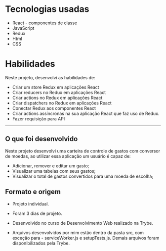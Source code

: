 # Tecnologias usadas

- React - componentes de classe
- JavaScript
- Redux
- Html
- CSS

# Habilidades

Neste projeto, desenvolvi as habilidades de:

- Criar um store Redux em aplicações React
- Criar reducers no Redux em aplicações React
- Criar actions no Redux em aplicações React
- Criar dispatchers no Redux em aplicações React
- Conectar Redux aos componentes React
- Criar actions assíncronas na sua aplicação React que faz uso de Redux.
- Fazer requisição para API

---

## O que foi desenvolvido

Neste projeto desenvolvi uma carteira de controle de gastos com conversor de moedas, ao utilizar essa aplicação um usuário é capaz de:

- Adicionar, remover e editar um gasto;
- Visualizar uma tabelas com seus gastos;
- Visualizar o total de gastos convertidos para uma moeda de escolha;

## Formato e origem

- Projeto individual.

- Foram 3 dias de projeto.

- Desenvolvido no curso de Desenvolvimento Web realizado na Trybe.
- Arquivos desenvolvidos por mim estão dentro da pasta src, com exceção para - serviceWorker.js e setupTests.js. Demais arquivos foram disponibilizados pela Trybe.

